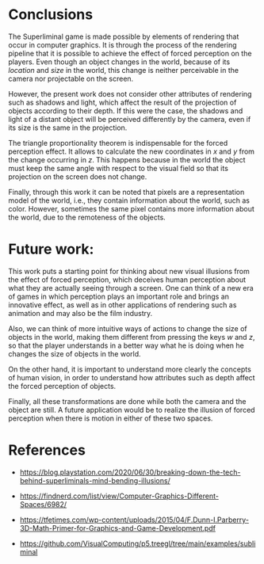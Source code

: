 # Conclusions

The Superliminal game is made possible by elements of rendering that occur in computer graphics. It is through the process of the rendering pipeline that it is possible to achieve the effect of forced perception on the players. Even though an object changes in the world, because of its *location* and *size* in the world, this change is neither perceivable in the camera nor projectable on the screen. 

However, the present work does not consider other attributes of rendering such as shadows and light, which affect the result of the projection of objects according to their depth. If this were the case, the shadows and light of a distant object will be perceived differently by the camera, even if its size is the same in the projection.

The triangle proportionality theorem is indispensable for the forced perception effect. It allows to calculate the new coordinates in *x* and *y* from the change occurring in *z*. This happens because in the world the object must keep the same angle with respect to the visual field so that its projection on the screen does not change. 

Finally, through this work it can be noted that pixels are a representation model of the world, i.e., they contain information about the world, such as color. However, sometimes the same pixel contains more information about the world, due to the remoteness of the objects.

# Future work:
This work puts a starting point for thinking about new visual illusions from the effect of forced perception, which deceives human perception about what they are actually seeing through a screen. One can think of a new era of games in which perception plays an important role and brings an innovative effect, as well as in other applications of rendering such as animation and may also be the film industry.

Also, we can think of more intuitive ways of actions to change the size of objects in the world, making them different from pressing the keys *w* and *z*, so that the player understands in a better way what he is doing when he changes the size of objects in the world.

On the other hand, it is important to understand more clearly the concepts of human vision, in order to understand how attributes such as depth affect the forced perception of objects.

Finally, all these transformations are done while both the camera and the object are still. A future application would be to realize the illusion of forced perception when there is motion in either of these two spaces.

# References

- https://blog.playstation.com/2020/06/30/breaking-down-the-tech-behind-superliminals-mind-bending-illusions/

- https://findnerd.com/list/view/Computer-Graphics-Different-Spaces/6982/ 

- https://tfetimes.com/wp-content/uploads/2015/04/F.Dunn-I.Parberry-3D-Math-Primer-for-Graphics-and-Game-Development.pdf

- https://github.com/VisualComputing/p5.treegl/tree/main/examples/subliminal